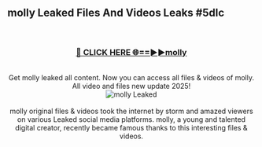 ## molly Leaked Files And Videos Leaks #5dlc
<br>
<div align="center">
<h3><a href="https://watchclip.my.id/molly" rel="nofollow">🔴 CLICK HERE 🌐==►►molly</a></h3>
<br>
Get molly leaked all content. Now you can access all files & videos of molly. All video and files new update 2025!
<br>
<a href="https://watchclip.my.id/molly" rel="nofollow" data-target="animated-image.originalLink"><img src="https://i.ibb.co.com/WyWwxjT/player-gif2.gif" alt="molly Leaked" style="max-width: 100%; display: inline-block;" data-target="animated-image.originalImage"></a>
<br><br>
molly original files & videos took the internet by storm and amazed viewers on various Leaked social media platforms. molly, a young and talented digital creator, recently became famous thanks to this interesting files & videos.
</div>
<br>
